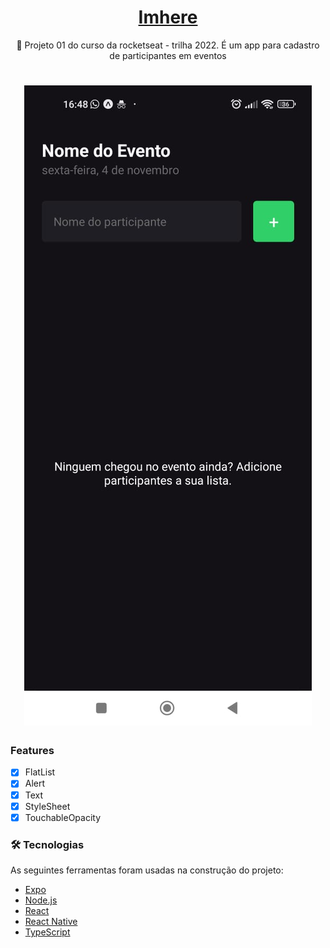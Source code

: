 <h1 align="center">
    <a href="https://pt-br.reactjs.org/"> Imhere</a>
</h1>
<p align="center">🚀 Projeto 01 do curso da rocketseat - trilha 2022.
É um app para cadastro de participantes em eventos
</p>

<h1 align="center">
  <img alt="NextLevelWeek" title="#NextLevelWeek" src="./printscreen/screen_1.jpeg" />
</h1>

### Features

- [x] FlatList
- [x] Alert
- [x] Text
- [x] StyleSheet
- [x] TouchableOpacity

### 🛠 Tecnologias

As seguintes ferramentas foram usadas na construção do projeto:

- [Expo](https://expo.io/)
- [Node.js](https://nodejs.org/en/)
- [React](https://pt-br.reactjs.org/)
- [React Native](https://reactnative.dev/)
- [TypeScript](https://www.typescriptlang.org/)


